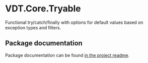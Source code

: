 ﻿# VDT.Core.Tryable

Functional try/catch/finally with options for default values based on exception types and filters.

## Package documentation

Package documentation can be found [in the project readme](src/VDT.Core.Tryable/README.md).
